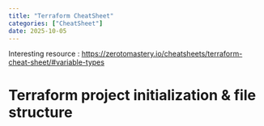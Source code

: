 ```yaml
---
title: "Terraform CheatSheet"
categories: ["CheatSheet"]
date: 2025-10-05
---
```


Interesting resource : https://zerotomastery.io/cheatsheets/terraform-cheat-sheet/#variable-types

# Terraform project initialization & file structure
